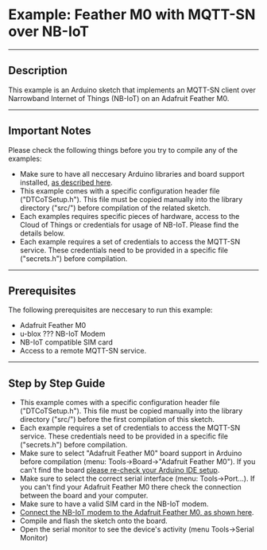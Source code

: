 # Example: Feather M0 with MQTT-SN over NB-IoT

-------------------------------------------------------------------------------
## Description
This example is an Arduino sketch that implements an MQTT-SN client over Narrowband Internet of Things (NB-IoT) on an Adafruit Feather M0.

-------------------------------------------------------------------------------
## Important Notes
Please check the following things before you try to compile any of the examples:
* Make sure to have all neccesary Arduino libraries and board support installed, [as described here](../../arduino_setup.md).
* This example comes with a specific configuration header file ("DTCoTSetup.h"). This file must be copied manually into the library directory ("src/") before compilation of the related sketch.
* Each examples requires specific pieces of hardware, access to the Cloud of Things or credentials for usage of NB-IoT. Please find the details below.
* Each example requires a set of credentials to access the MQTT-SN service. These credentials need to be provided in a specific file ("secrets.h") before compilation.

-------------------------------------------------------------------------------
## Prerequisites

The following prerequisites are neccesary to run this example:
* Adafruit Feather M0
* u-blox ??? NB-IoT Modem
* NB-IoT compatible SIM card
* Access to a remote MQTT-SN service.

-------------------------------------------------------------------------------
## Step by Step Guide

* This example comes with a specific configuration header file ("DTCoTSetup.h"). This file must be copied manually into the library directory ("src/") before the first compilation of this sketch.
* Each example requires a set of credentials to access the MQTT-SN service. These credentials need to be provided in a specific file ("secrets.h") before compilation.
* Make sure to select "Adafruit Feather M0" board support in Arduino before compilation (menu: Tools->Board->"Adafruit Feather M0"). If you can't find the board [please re-check your Arduino IDE setup](../../arduino_setup.md).
* Make sure to select the correct serial interface (menu: Tools->Port...). If you can't find your Adafruit Feather M0 there check the connection between the board and your computer.
* Make sure to have a valid SIM card in the NB-IoT modem.
* [Connect the NB-IoT modem to the Adafruit Feather M0, as shown here](../../QuickstartGuide_EVKN2_Feather.md).
* Compile and flash the sketch onto the board.
* Open the serial monitor to see the device's activity (menu Tools->Serial Monitor)
